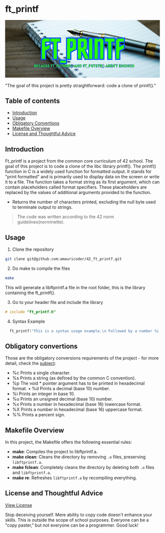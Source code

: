 # ft_printf
![Banner](FT_PRINTF.png "ft_printf banner")

"The goal of this project is pretty straightforward: code a clone of printf()."

## Table of contents
- [Introduction](#introduction)
- [Usage](#usage)
- [Obligatory Convertions](#obligatory-convertions)
- [Makefile Overview](#makefile-overview)
- [License and Thoughtful Advice](#license-and-thoughtful-advice)

## Introduction
Ft_printf is a project from the common core curriculum of 42 school. The goal of this project is to code a clone of the libc library printf().
The printf() function in C is a widely used function for formatted output. It stands for "print formatted" and is primarily used to display data on the screen or write it to a file. The function takes a format string as its first argument, which can contain placeholders called format specifiers. These placeholders are replaced by the values of additional arguments provided to the function.
- Returns the number of characters printed, excluding the null byte used to terminate output to strings.
>The code was written according to the 42 norm guidelines(norminette).

## Usage
1. Clone the repository
```bash
git clone git@github.com:amauricoder/42_ft_printf.git
```
2. Do make to compile the files
```bash
make
```
This will generate a libftprintf.a file in the root folder, this is the library containing the ft_printf().

3. Go to your header file and include the library
``` C
# include "ft_printf.h"
```
4. Syntax Example
``` C
  ft_printf("This is a syntax usage example.\n Followed by a number %i.", nbr);
```
## Obligatory convertions
Those are the obligatory conversions requirements of the project - for more detail, check the [subject](subject/2-printf.pdf):
- %c Prints a single character.
- %s Prints a string (as defined by the common C convention).
- %p The void * pointer argument has to be printed in hexadecimal format. • %d Prints a decimal (base 10) number.
- %i Prints an integer in base 10.
- %u Prints an unsigned decimal (base 10) number.
- %x Prints a number in hexadecimal (base 16) lowercase format.
- %X Prints a number in hexadecimal (base 16) uppercase format.
- %% Prints a percent sign.

## Makefile Overview

In this project, the Makefile offers the following essential rules:
- **make**: Compiles the project to libftprintf.a.
- **make clean**: Cleans the directory by removing `.o` files, preserving `libftprintf.a`.
- **make fclean**: Completely cleans the directory by deleting both `.o` files and `libftprintf.a`.
- **make re**: Refreshes `libftprintf.a` by recompiling everything.

## License and Thoughtful Advice
[View License](LICENSE)

Stop deceiving yourself. 
Mere ability to copy code doesn't enhance your skills. This is outside the scope of school purposes. 
Everyone can be a "copy paster," but not everyone can be a programmer. Good luck!
